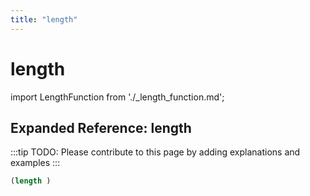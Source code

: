 ```yaml
---
title: "length"
---
```


# length

import LengthFunction from './_length_function.md';

<LengthFunction />

## Expanded Reference: length

:::tip
TODO: Please contribute to this page by adding explanations and examples
:::

```lisp
(length )
```
